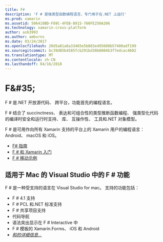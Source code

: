 ```yaml
---
title: F#
description: 'F # 是强类型函数编程语言，专门用于在.NET 上运行'
ms.prod: xamarin
ms.assetid: 506410BD-F89C-4FEB-8915-760FE250A206
ms.technology: xamarin-cross-platform
author: asb3993
ms.author: amburns
ms.date: 03/24/2017
ms.openlocfilehash: 20d5a81a6a33465e5b883e495600b57400adf199
ms.sourcegitcommit: bc39d85b4585fcb291bd30b8004b3f7edcac4602
ms.translationtype: MT
ms.contentlocale: zh-CN
ms.lasthandoff: 04/16/2018
---
```

# <a name="f35"></a>F&AMP;#35;

F # 是.NET 开放源代码、 跨平台，功能首先的编程语言。

F # 结合了 succinctness、 表达和可组合性的类型推断函数编程、 强类型化代码的编译时安全和运行时支持、 库、 互操作性、 工具和.NET 对象模型。

F # 是可用作向所有 Xamarin 支持的平台上的 Xamarin 用户的编程语言： Android、 macOS 和 iOS。

- [F# 指南](https://docs.microsoft.com/dotnet/fsharp/)
- [F # 和 Xamarin 入门](overview.md)
- [F # 移动示例](samples.md)

## <a name="f-features-in-visual-studio-for-mac"></a>适用于 Mac 的 Visual Studio 中的 F # 功能

F # 是一种受支持的语言在 Visual Studio for mac。 支持的功能包括：

- F # 4.1 支持
- F # PCL 和.NET 标准支持
- F # 共享项目支持
- 代码导航
- 语法突出显示在 F # Interactive 中
- F # 模板的 Xamarin.Forms、 iOS 和 Android
- [*和的详细信息...*](https://developer.xamarin.com/releases/studio/xamarin.studio_6.0/xamarin.studio_6.0/#F_Enhancements)
